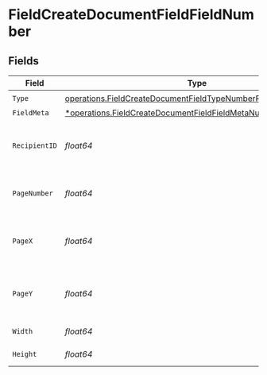 # FieldCreateDocumentFieldFieldNumber


## Fields

| Field                                                                                                                                           | Type                                                                                                                                            | Required                                                                                                                                        | Description                                                                                                                                     |
| ----------------------------------------------------------------------------------------------------------------------------------------------- | ----------------------------------------------------------------------------------------------------------------------------------------------- | ----------------------------------------------------------------------------------------------------------------------------------------------- | ----------------------------------------------------------------------------------------------------------------------------------------------- |
| `Type`                                                                                                                                          | [operations.FieldCreateDocumentFieldTypeNumberRequestBody1](../../models/operations/fieldcreatedocumentfieldtypenumberrequestbody1.md)          | :heavy_check_mark:                                                                                                                              | N/A                                                                                                                                             |
| `FieldMeta`                                                                                                                                     | [*operations.FieldCreateDocumentFieldFieldMetaNumberRequestBody](../../models/operations/fieldcreatedocumentfieldfieldmetanumberrequestbody.md) | :heavy_minus_sign:                                                                                                                              | N/A                                                                                                                                             |
| `RecipientID`                                                                                                                                   | *float64*                                                                                                                                       | :heavy_check_mark:                                                                                                                              | The ID of the recipient to create the field for.                                                                                                |
| `PageNumber`                                                                                                                                    | *float64*                                                                                                                                       | :heavy_check_mark:                                                                                                                              | The page number the field will be on.                                                                                                           |
| `PageX`                                                                                                                                         | *float64*                                                                                                                                       | :heavy_check_mark:                                                                                                                              | The X coordinate of where the field will be placed.                                                                                             |
| `PageY`                                                                                                                                         | *float64*                                                                                                                                       | :heavy_check_mark:                                                                                                                              | The Y coordinate of where the field will be placed.                                                                                             |
| `Width`                                                                                                                                         | *float64*                                                                                                                                       | :heavy_check_mark:                                                                                                                              | The width of the field.                                                                                                                         |
| `Height`                                                                                                                                        | *float64*                                                                                                                                       | :heavy_check_mark:                                                                                                                              | The height of the field.                                                                                                                        |